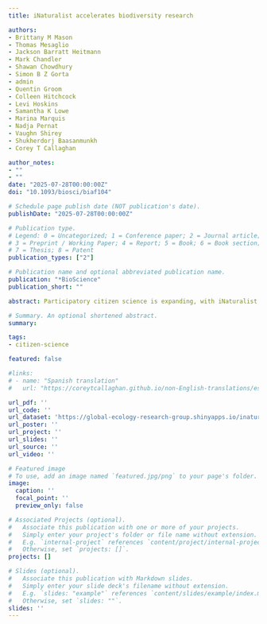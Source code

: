 ```yaml
---
title: iNaturalist accelerates biodiversity research

authors:
- Brittany M Mason
- Thomas Mesaglio
- Jackson Barratt Heitmann
- Mark Chandler
- Shawan Chowdhury
- Simon B Z Gorta
- admin
- Quentin Groom
- Colleen Hitchcock
- Levi Hoskins
- Samantha K Lowe
- Marina Marquis
- Nadja Pernat
- Vaughn Shirey
- Shukherdorj Baasanmunkh
- Corey T Callaghan

author_notes:
- ""
- ""
date: "2025-07-28T00:00:00Z"
doi: "10.1093/biosci/biaf104"

# Schedule page publish date (NOT publication's date).
publishDate: "2025-07-28T00:00:00Z"

# Publication type.
# Legend: 0 = Uncategorized; 1 = Conference paper; 2 = Journal article;
# 3 = Preprint / Working Paper; 4 = Report; 5 = Book; 6 = Book section;
# 7 = Thesis; 8 = Patent
publication_types: ["2"]

# Publication name and optional abbreviated publication name.
publication: "*BioScience"
publication_short: ""

abstract: Participatory citizen science is expanding, with iNaturalist emerging as one of the most widely used platforms globally. However, its application in research is often anecdotal. To evaluate the impact of how iNaturalist is contributing to biodiversity and conservation research, we conducted a systematic review of iNaturalist data use and compared our findings with Global Biodiversity Information Facility literature citing iNaturalist. We found that the use of iNaturalist data in peer-reviewed research has grown tenfold in the last 5 years, matching the growing increase in iNaturalist observations. Geographic and taxonomic representation in the literature generally aligns with data availability, with iNaturalist data derived from 128 countries and 638 taxonomic families being used in peer-reviewed literature. Currently, data from iNaturalist are primarily used for species distribution models and range dynamics. We highlight emerging trends in the use of iNaturalist data in the literature lending to its future potential across biodiversity sciences.

# Summary. An optional shortened abstract.
summary:

tags:
- citizen-science

featured: false

#links:
# - name: "Spanish translation"
#   url: "https://coreytcallaghan.github.io/non-English-translations/es/"

url_pdf: ''
url_code: ''
url_dataset: 'https://global-ecology-research-group.shinyapps.io/inaturalist-literature-review-shiny-app/'
url_poster: ''
url_project: ''
url_slides: ''
url_source: ''
url_video: ''

# Featured image
# To use, add an image named `featured.jpg/png` to your page's folder.
image:
  caption: ''
  focal_point: ''
  preview_only: false

# Associated Projects (optional).
#   Associate this publication with one or more of your projects.
#   Simply enter your project's folder or file name without extension.
#   E.g. `internal-project` references `content/project/internal-project/index.md`.
#   Otherwise, set `projects: []`.
projects: []

# Slides (optional).
#   Associate this publication with Markdown slides.
#   Simply enter your slide deck's filename without extension.
#   E.g. `slides: "example"` references `content/slides/example/index.md`.
#   Otherwise, set `slides: ""`.
slides: ''
---
```

